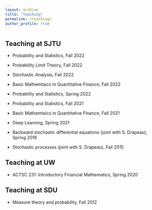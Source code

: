 ```yaml
---
layout: archive
title: "Teaching"
permalink: /teaching/
author_profile: true
---
```


## Teaching at SJTU
  
  - Probability and Statistics, Fall 2022
  
  - Probability Limit Theory, Fall 2022
  
  - Stochastic Analysis, Fall 2022
  
  - Basic Mathemtaics in Quantitative Finance, Fall 2022
  
  - Probability and Statistics, Spring 2022
  
  - Probability and Statistics, Fall 2021
  
  - Basic Mathemtaics in Quantitative Finance, Fall 2021
  
  - Deep Learning, Spring 2021

  - Backward stochastic differential equations (joint with S. Drapeau), Spring 2016

  - Stochastic processes (joint with S. Drapeau), Fall 2015
  
  
## Teaching at UW
 
  - ACTSC 231: Introductory Financial Mathematics, Spring 2020

## Teaching at SDU

  - Measure theory and probability, Fall 2012

